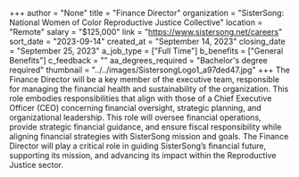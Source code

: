 +++
author = "None"
title = "Finance Director"
organization = "SisterSong:  National Women of Color Reproductive Justice Collective"
location = "Remote"
salary = "$125,000"
link = "https://www.sistersong.net/careers"
sort_date = "2023-09-14"
created_at = "September 14, 2023"
closing_date = "September 25, 2023"
a_job_type = ["Full Time"]
b_benefits = ["General Benefits"]
c_feedback = ""
aa_degrees_required = "Bachelor's degree required"
thumbnail = "../../images/SistersongLogo1_a97ded47.jpg"
+++
The Finance Director will be a key member of the executive team, responsible for managing the financial health and sustainability of the organization. This role embodies responsibilities that align with those of a Chief Executive Officer (CEO) concerning financial oversight, strategic planning, and organizational leadership. This role will oversee financial operations, provide strategic financial guidance, and ensure fiscal responsibility while aligning financial strategies with SisterSong mission and goals. The Finance Director will play a critical role in guiding SisterSong’s financial future, supporting its mission, and advancing its impact within the Reproductive Justice sector.